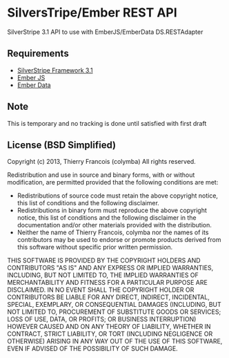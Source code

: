 SilversTripe/Ember REST API 
===========================
SilverStripe 3.1 API to use with EmberJS/EmberData DS.RESTAdapter

## Requirements
* [SilverStripe Framework 3.1](https://github.com/silverstripe/silverstripe-framework)
* [Ember JS](https://github.com/emberjs/ember.js)
* [Ember Data](https://github.com/emberjs/data)

## Note
This is temporary and no tracking is done until satisfied with first draft

## License (BSD Simplified)

Copyright (c) 2013, Thierry Francois (colymba)
All rights reserved.

Redistribution and use in source and binary forms, with or without modification, are permitted provided that the following conditions are met:

 * Redistributions of source code must retain the above copyright notice, this list of conditions and the following disclaimer.
 * Redistributions in binary form must reproduce the above copyright notice, this list of conditions and the following disclaimer in the documentation and/or other materials provided with the distribution.
 * Neither the name of Thierry Francois, colymba nor the names of its contributors may be used to endorse or promote products derived from this software without specific prior written permission.
 
THIS SOFTWARE IS PROVIDED BY THE COPYRIGHT HOLDERS AND CONTRIBUTORS "AS IS" AND ANY EXPRESS OR IMPLIED WARRANTIES, INCLUDING, BUT NOT LIMITED TO, THE IMPLIED WARRANTIES OF MERCHANTABILITY AND FITNESS FOR A PARTICULAR PURPOSE ARE DISCLAIMED. IN NO EVENT SHALL THE COPYRIGHT HOLDER OR CONTRIBUTORS BE LIABLE FOR ANY DIRECT, INDIRECT, INCIDENTAL, SPECIAL, EXEMPLARY, OR CONSEQUENTIAL DAMAGES (INCLUDING, BUT NOT LIMITED TO, PROCUREMENT OF SUBSTITUTE GOODS OR SERVICES; LOSS OF USE, DATA, OR PROFITS; OR BUSINESS INTERRUPTION) HOWEVER CAUSED AND ON ANY THEORY OF LIABILITY, WHETHER IN CONTRACT, STRICT LIABILITY, OR TORT (INCLUDING NEGLIGENCE OR OTHERWISE) ARISING IN ANY WAY OUT OF THE USE OF THIS SOFTWARE, EVEN IF ADVISED OF THE POSSIBILITY OF SUCH DAMAGE.